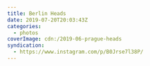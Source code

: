 ```yaml
---
title: Berlin Heads
date: 2019-07-20T20:03:43Z
categories:
  - photos
coverImage: cdn:/2019-06-prague-heads
syndication:
  - https://www.instagram.com/p/B0Jrse7l38P/
---
```

